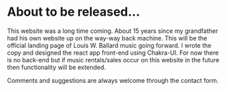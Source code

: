 
# About to be released...

This website was a long time coming. About 15 years since my grandfather had his own website up on the way-way back machine. 
This will be the official landing page of Louis W. Ballard music going forward. I wrote the copy and designed the react app front-end using Chakra-UI. For now there is no back-end but if music rentals/sales occur on this website in the future then functionality will be extended. 


Comments and suggestions are always welcome through the contact form.



